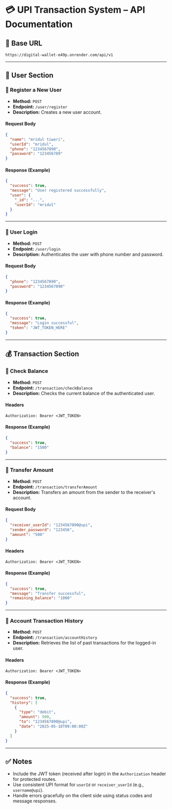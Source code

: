 
# 💳 UPI Transaction System – API Documentation

## 🧾 Base URL
```
https://digital-wallet-e49p.onrender.com/api/v1
```

---

## 🔐 User Section

### 📌 Register a New User

- **Method:** `POST`  
- **Endpoint:** `/user/register`  
- **Description:** Creates a new user account.

#### Request Body
```json
{
  "name": "mridul tiwari",
  "userId": "mridul",
  "phone": "1234567890",
  "password": "123456789"
}
```

#### Response (Example)
```json
{
  "success": true,
  "message": "User registered successfully",
  "user": {
    "_id": "...",
    "userId": "mridul"
  }
}
```

---

### 📌 User Login

- **Method:** `POST`  
- **Endpoint:** `/user/login`  
- **Description:** Authenticates the user with phone number and password.

#### Request Body
```json
{
  "phone": "1234567890",
  "password": "1234567890"
}
```

#### Response (Example)
```json
{
  "success": true,
  "message": "Login successful",
  "token": "JWT_TOKEN_HERE"
}
```

---

## 💰 Transaction Section

### 📌 Check Balance

- **Method:** `POST`  
- **Endpoint:** `/transaction/checkBalance`  
- **Description:** Checks the current balance of the authenticated user.

#### Headers
```
Authorization: Bearer <JWT_TOKEN>
```

#### Response (Example)
```json
{
  "success": true,
  "balance": "1500"
}
```

---

### 📌 Transfer Amount

- **Method:** `POST`  
- **Endpoint:** `/transaction/transferAmount`  
- **Description:** Transfers an amount from the sender to the receiver's account.

#### Request Body
```json
{
  "receiver_userId": "1234567890@upi",
  "sender_password": "123456",
  "amount": "500"
}
```

#### Headers
```
Authorization: Bearer <JWT_TOKEN>
```

#### Response (Example)
```json
{
  "success": true,
  "message": "Transfer successful",
  "remaining_balance": "1000"
}
```

---

### 📌 Account Transaction History

- **Method:** `POST`  
- **Endpoint:** `/transaction/accountHistory`  
- **Description:** Retrieves the list of past transactions for the logged-in user.

#### Headers
```
Authorization: Bearer <JWT_TOKEN>
```

#### Response (Example)
```json
{
  "success": true,
  "history": [
    {
      "type": "debit",
      "amount": 500,
      "to": "1234567890@upi",
      "date": "2025-05-18T09:00:00Z"
    }
  ]
}
```

---

## ✅ Notes
- Include the JWT token (received after login) in the `Authorization` header for protected routes.
- Use consistent UPI format for `userId` or `receiver_userId` (e.g., `username@upi`).
- Handle errors gracefully on the client side using status codes and message responses.
